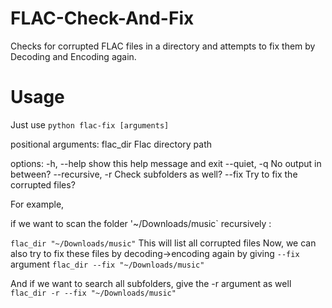 # FLAC-Check-And-Fix
Checks for corrupted FLAC files in a directory and attempts to fix them by Decoding and Encoding again.

# Usage

Just use `python flac-fix [arguments]`

positional arguments:
  flac_dir         Flac directory path

options:
  -h, --help       show this help message and exit
  --quiet, -q      No output in between?
  --recursive, -r  Check subfolders as well?
  --fix            Try to fix the corrupted files?
  
  For example,
  
  if we want to scan the folder '~/Downloads/music` recursively : 
  
  `flac_dir "~/Downloads/music"`
  This will list all corrupted files
  Now, we can also try to fix these files by decoding->encoding again by giving `--fix` argument
  `flac_dir --fix "~/Downloads/music"`
  
  And if we want to search all subfolders, give the -r argument as well
  `flac_dir -r --fix "~/Downloads/music"`
